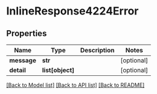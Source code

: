 # InlineResponse4224Error

## Properties
Name | Type | Description | Notes
------------ | ------------- | ------------- | -------------
**message** | **str** |  | [optional] 
**detail** | **list[object]** |  | [optional] 

[[Back to Model list]](../README.md#documentation-for-models) [[Back to API list]](../README.md#documentation-for-api-endpoints) [[Back to README]](../README.md)


